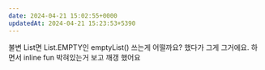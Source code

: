 ```yaml
---
date: 2024-04-21 15:02:55+0000
updatedAt: 2024-04-21 15:23:53+5390
---
```

불변 List면 List.EMPTY인 emptyList() 쓰는게 어떨까요? 했다가
그게 그거에요. 하면서 inline fun 박혀있는거 보고 깨갱 했어요